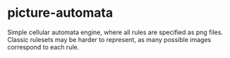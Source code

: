 # picture-automata
Simple cellular automata engine, where all rules are specified as png files. Classic rulesets may be harder to represent, as many possible images correspond to each rule.

